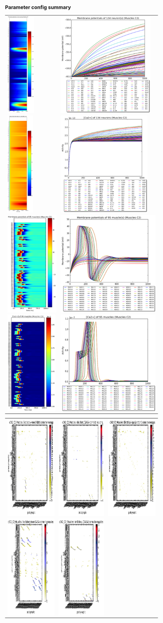 ### Parameter config summary 
<table>

<tr>
  <td><a href="neurons_C2_Muscles.png"><img alt=" " src="neurons_C2_Muscles.png" height="320"/></a></td>
  <td><a href="traces_neuron_Muscles_C2.png"><img alt=" " src="traces_neuron_Muscles_C2.png" height="320"/></a></td>
</tr>

<tr>
  <td><a href="neuron_activity_C2_Muscles.png"><img alt=" " src="neuron_activity_C2_Muscles.png" height="320"/></a></td>
  <td><a href="traces_neuron_activity_Muscles_C2.png"><img alt=" " src="traces_neuron_activity_Muscles_C2.png" height="320"/></a></td>
</tr>

<tr>
  <td><a href="muscles_C2_Muscles.png"><img alt=" " src="muscles_C2_Muscles.png" height="320"/></a></td>
  <td><a href="traces_muscles_Muscles_C2.png"><img alt=" " src="traces_muscles_Muscles_C2.png" height="320"/></a></td>
</tr>

<tr>
  <td><a href="muscle_activity_C2_Muscles.png"><img alt=" " src="muscle_activity_C2_Muscles.png" height="320"/></a></td>
  <td><a href="traces_muscles_activity_Muscles_C2.png"><img alt=" " src="traces_muscles_activity_Muscles_C2.png" height="320"/></a></td>
</tr>
</table>
<table>

<tr><td><a href="c302_C2_Muscles_exc_to_neurons.png"><img alt=" " src="c302_C2_Muscles_exc_to_neurons.png" height="320"/></a></td>

  <td><a href="c302_C2_Muscles_inh_to_neurons.png"><img alt=" " src="c302_C2_Muscles_inh_to_neurons.png" height="320"/></a></td>

  <td><a href="c302_C2_Muscles_elec_neurons_neurons.png"><img alt=" " src="c302_C2_Muscles_elec_neurons_neurons.png" height="320"/></a></td></tr>

<tr><td><a href="c302_C2_Muscles_exc_to_muscles.png"><img alt=" " src="c302_C2_Muscles_exc_to_muscles.png" height="320"/></a></td>

  <td><a href="c302_C2_Muscles_inh_to_muscles.png"><img alt=" " src="c302_C2_Muscles_inh_to_muscles.png" height="320"/></a></td></tr>
</table>
